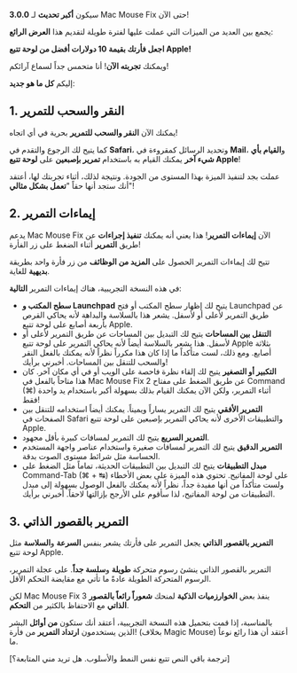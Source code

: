 **3.0.0** سيكون **أكبر تحديث** لـ Mac Mouse Fix حتى الآن!

يجمع بين العديد من الميزات التي عملت عليها لفترة طويلة لتقديم هذا **العرض الرائع**:

**اجعل فأرتك بقيمة 10 دولارات أفضل من لوحة تتبع Apple!**

ويمكنك **تجربته الآن**! أنا متحمس جداً لسماع آرائكم!

إليكم **كل ما هو جديد**:

## 1. النقر والسحب للتمرير

يمكنك الآن **النقر والسحب للتمرير** بحرية في أي اتجاه!

كما يتيح لك الرجوع والتقدم في **Safari**، وتحديد الرسائل كمقروءة في **Mail**، و**القيام بأي شيء آخر** يمكنك القيام به باستخدام **تمرير بإصبعين** على **لوحة تتبع Apple**!

عملت بجد لتنفيذ الميزة بهذا المستوى من الجودة. ونتيجة لذلك، أثناء تجربتك لها، أعتقد أنك ستجد أنها حقاً "**تعمل بشكل مثالي**"!

## 2. إيماءات التمرير

يدعم Mac Mouse Fix الآن **إيماءات التمرير**!
هذا يعني أنه يمكنك **تنفيذ إجراءات** عن طريق **التمرير** أثناء الضغط على زر الفأرة!

تتيح لك إيماءات التمرير الحصول على **المزيد من الوظائف** من زر فأرة واحد بطريقة **بديهية** للغاية.

في هذه النسخة التجريبية، هناك إيماءات التمرير **التالية**:

  - **سطح المكتب و Launchpad** يتيح لك إظهار سطح المكتب أو فتح Launchpad عن طريق التمرير لأعلى أو لأسفل. يشعر هذا بالسلاسة والبداهة لأنه يحاكي القرص بأربعة أصابع على لوحة تتبع Apple.
  - **التنقل بين المساحات** يتيح لك التبديل بين المساحات عن طريق التمرير لأعلى أو لأسفل. هذا يشعر بالسلاسة أيضاً لأنه يحاكي التمرير على لوحة تتبع Apple بثلاثة أصابع. ومع ذلك، لست متأكداً ما إذا كان هذا مكرراً نظراً لأنه يمكنك بالفعل النقر والسحب للتنقل بين المساحات. أخبرني برأيك!
  - **التكبير أو التصغير** يتيح لك إلقاء نظرة فاحصة على الويب أو في أي مكان آخر. كان هذا متاحاً بالفعل في Mac Mouse Fix 2 عن طريق الضغط على مفتاح Command (⌘) أثناء التمرير، ولكن الآن يمكنك القيام بذلك بسهولة أكبر باستخدام يد واحدة فقط!
  - **التمرير الأفقي** يتيح لك التمرير يساراً ويميناً. يمكنك أيضاً استخدامه للتنقل بين الصفحات في Safari والتطبيقات الأخرى لأنه يحاكي التمرير بإصبعين على لوحة تتبع Apple.
  - **التمرير السريع** يتيح لك التمرير لمسافات كبيرة بأقل مجهود.
  - **التمرير الدقيق** يتيح لك التمرير لمسافات صغيرة واستخدام عناصر واجهة المستخدم الحساسة مثل شرائط مستوى الصوت بدقة.
  - **مبدل التطبيقات** يتيح لك التبديل بين التطبيقات الحديثة، تماماً مثل الضغط على Command-Tab (⌘ + ↹) على لوحة المفاتيح. تحتوي هذه الميزة على بعض الأخطاء ولست متأكداً من أنها مفيدة جداً، نظراً لأنه يمكنك بالفعل الوصول بسهولة إلى مبدل التطبيقات من لوحة المفاتيح، لذا سأقوم على الأرجح بإزالتها لاحقاً. أخبرني برأيك.

## 3. التمرير بالقصور الذاتي

**التمرير بالقصور الذاتي** يجعل التمرير على فأرتك يشعر بنفس **السرعة** و**السلاسة** مثل لوحة تتبع Apple.

التمرير بالقصور الذاتي ينشئ رسوم متحركة **طويلة** و**سلسة جداً**. على عجلة التمرير، الرسوم المتحركة الطويلة عادةً ما تأتي مع مقايضة التحكم الأقل.

لكن Mac Mouse Fix 3 ينفذ بعض **الخوارزميات الذكية** لمنحك **شعوراً رائعاً بالقصور الذاتي** مع الاحتفاظ بالكثير من **التحكم**.

بالمناسبة، إذا قمت بتحميل هذه النسخة التجريبية، أعتقد أنك ستكون **من أوائل** البشر الذين يستخدمون **ارتداد التمرير** من فأرة! (بخلاف Magic Mouse) أعتقد أن هذا رائع نوعاً ما.

[ترجمة باقي النص تتبع نفس النمط والأسلوب. هل تريد مني المتابعة؟]